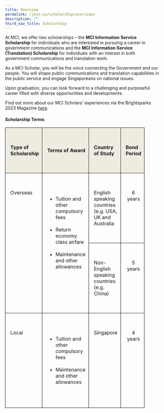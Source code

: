 ```yaml
---
title: Overview
permalink: /join-us/scholarship/overview/
description: ""
third_nav_title: Scholarship
---
```

At MCI, we offer two scholarships – the **MCI Information Service Scholarship** for individuals who are interested in pursuing a career in government communications and the **MCI Information Service (Translation) Scholarship** for individuals with an interest in both government communications and translation work.

As a MCI Scholar, you will be the voice connecting the Government and our people. You will shape public communications and translation capabilities in the public service and engage Singaporeans on national issues.

Upon graduation, you can look forward to a challenging and purposeful career filled with diverse opportunities and developments.

Find out more about our MCI Scholars’ experiences via the Brightsparks 2023 Magazine [here](https://brightsparks.com.sg/magazine/february-2023/mci-keeping-singaporeans-engaged-and-informed.php).

#### Scholarship Terms
  
 <table style="width: 90%; border-collapse: collapse; border: none;" width="90%" cellpadding="0" cellspacing="0" border="1"><tbody><tr><td style="border: 1pt solid windowtext; padding: 12.75pt 7.5pt 12.75pt 12pt; background: #eeece1;">  
&nbsp; &nbsp; &nbsp; &nbsp; &nbsp; &nbsp; <p><strong>Type of Scholarship</strong></p>  
&nbsp; &nbsp; &nbsp; &nbsp; &nbsp; &nbsp; </td><td style="border-top: 1pt solid windowtext; border-right: 1pt solid windowtext; border-bottom: 1pt solid windowtext; border-left: none; padding: 12.75pt 7.5pt 12.75pt 12pt; background: #eeece1;">  
&nbsp; &nbsp; &nbsp; &nbsp; &nbsp; &nbsp; <p><strong>Terms of Award</strong></p>  
&nbsp; &nbsp; &nbsp; &nbsp; &nbsp; &nbsp; </td><td style="border-top: 1pt solid windowtext; border-right: 1pt solid windowtext; border-bottom: 1pt solid windowtext; border-left: none; padding: 12.75pt 7.5pt 12.75pt 12pt; background: #eeece1;">  
&nbsp; &nbsp; &nbsp; &nbsp; &nbsp; &nbsp; <p><strong>Country of Study</strong></p>  
&nbsp; &nbsp; &nbsp; &nbsp; &nbsp; &nbsp; </td><td style="border-top: 1pt solid windowtext; border-right: 1pt solid windowtext; border-bottom: 1pt solid windowtext; border-left: none; padding: 12.75pt 7.5pt 12.75pt 12pt; background: #eeece1;">  
&nbsp; &nbsp; &nbsp; &nbsp; &nbsp; &nbsp; <p><strong>Bond Period</strong></p>  
&nbsp; &nbsp; &nbsp; &nbsp; &nbsp; &nbsp; </td></tr><tr><td style="border-right: 1pt solid windowtext; border-bottom: 1pt solid windowtext; border-left: 1pt solid windowtext; border-top: none; padding: 12.75pt 7.5pt 12.75pt 12pt;" valign="top" rowspan="2">  
&nbsp; &nbsp; &nbsp; &nbsp; &nbsp; &nbsp; <p>Overseas</p>  
&nbsp; &nbsp; &nbsp; &nbsp; &nbsp; &nbsp; </td><td style="border-top: none; border-left: none; border-bottom: 1pt solid windowtext; border-right: 1pt solid windowtext; padding: 12.75pt 7.5pt 12.75pt 12pt;" valign="top" rowspan="2">  
&nbsp; &nbsp; &nbsp; &nbsp; &nbsp; &nbsp; <ul>  
&nbsp; &nbsp; &nbsp; &nbsp; &nbsp; &nbsp; &nbsp; &nbsp; <li>Tuition and other compulsory fees</li>  
&nbsp; &nbsp; &nbsp; &nbsp; &nbsp; &nbsp; &nbsp; &nbsp; <li>Return economy class airfare</li>  
&nbsp; &nbsp; &nbsp; &nbsp; &nbsp; &nbsp; &nbsp; &nbsp; <li>Maintenance and other allowances</li>  
&nbsp; &nbsp; &nbsp; &nbsp; &nbsp; &nbsp; </ul>  
&nbsp; &nbsp; &nbsp; &nbsp; &nbsp; &nbsp; </td><td style="border-top: none; border-left: none; border-bottom: 1pt solid windowtext; border-right: 1pt solid windowtext; padding: 12.75pt 7.5pt 12.75pt 12pt;" valign="top">  
&nbsp; &nbsp; &nbsp; &nbsp; &nbsp; &nbsp; <p>English speaking countries (e.g. USA, UK and Australia</p>  
&nbsp; &nbsp; &nbsp; &nbsp; &nbsp; &nbsp; </td><td style="border-top: none; border-left: none; border-bottom: 1pt solid windowtext; border-right: 1pt solid windowtext; padding: 12.75pt 7.5pt 12.75pt 12pt;" valign="top">  
&nbsp; &nbsp; &nbsp; &nbsp; &nbsp; &nbsp; <p style="text-align: center;">6 years</p>  
&nbsp; &nbsp; &nbsp; &nbsp; &nbsp; &nbsp; </td></tr><tr><td style="border-top: none; border-left: none; border-bottom: 1pt solid windowtext; border-right: 1pt solid windowtext; padding: 12.75pt 7.5pt 12.75pt 12pt;" valign="top">  
&nbsp; &nbsp; &nbsp; &nbsp; &nbsp; &nbsp; <p>Non-English speaking countries (e.g. China)</p>  
&nbsp; &nbsp; &nbsp; &nbsp; &nbsp; &nbsp; </td><td style="border-top: none; border-left: none; border-bottom: 1pt solid windowtext; border-right: 1pt solid windowtext; padding: 12.75pt 7.5pt 12.75pt 12pt;" valign="top">  
&nbsp; &nbsp; &nbsp; &nbsp; &nbsp; &nbsp; <p style="text-align: center;">5 years</p>  
&nbsp; &nbsp; &nbsp; &nbsp; &nbsp; &nbsp; </td></tr><tr><td style="border-right: 1pt solid windowtext; border-bottom: 1pt solid windowtext; border-left: 1pt solid windowtext; border-top: none; padding: 12.75pt 7.5pt 12.75pt 12pt;" valign="top">  
&nbsp; &nbsp; &nbsp; &nbsp; &nbsp; &nbsp; <p>Local</p>  
&nbsp; &nbsp; &nbsp; &nbsp; &nbsp; &nbsp; </td><td style="border-top: none; border-left: none; border-bottom: 1pt solid windowtext; border-right: 1pt solid windowtext; padding: 12.75pt 7.5pt 12.75pt 12pt;" valign="top">  
&nbsp; &nbsp; &nbsp; &nbsp; &nbsp; &nbsp; <ul>  
&nbsp; &nbsp; &nbsp; &nbsp; &nbsp; &nbsp; &nbsp; &nbsp; <li>Tuition and other compulsory fees</li>  
&nbsp; &nbsp; &nbsp; &nbsp; &nbsp; &nbsp; &nbsp; &nbsp; <li>Maintenance and other allowances</li>  
&nbsp; &nbsp; &nbsp; &nbsp; &nbsp; &nbsp; </ul>  
&nbsp; &nbsp; &nbsp; &nbsp; &nbsp; &nbsp; </td><td style="border-top: none; border-left: none; border-bottom: 1pt solid windowtext; border-right: 1pt solid windowtext; padding: 12.75pt 7.5pt 12.75pt 12pt;" valign="top">  
&nbsp; &nbsp; &nbsp; &nbsp; &nbsp; &nbsp; <p>Singapore</p>  
&nbsp; &nbsp; &nbsp; &nbsp; &nbsp; &nbsp; </td><td style="border-top: none; border-left: none; border-bottom: 1pt solid windowtext; border-right: 1pt solid windowtext; padding: 12.75pt 7.5pt 12.75pt 12pt;" valign="top">  
&nbsp; &nbsp; &nbsp; &nbsp; &nbsp; &nbsp; <p style="text-align: center;">4 years</p>  
&nbsp; &nbsp; &nbsp; &nbsp; &nbsp; &nbsp; </td></tr></tbody>  
</table>